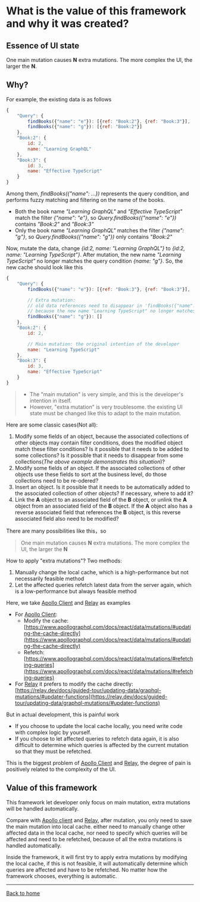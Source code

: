 # What is the value of this framework and why it was created?

## Essence of UI state

One main mutation causes **N** extra mutations. The more complex the UI, the larger the **N**.

## Why?

For example, the existing data is as follows
```js
{
    "Query": {
        findBooks({"name": "e"}): [{ref: "Book:2"}, {ref: "Book:3"}],
        findBooks({"name": "g"}): [{ref: "Book:2"}]
    },
    "Book:2": {
        id: 2,
        name: "Learning GraphQL"
    },
    "Book:3": {
        id: 3,
        name: "Effective TypeScript"
    }
}
```
Among them, *findBooks({"name": ...})* represents the query condition, and performs fuzzy matching and filtering on the name of the books.
- Both the book name *"Learning GraphQL"* and *"Effective TypeScript"* match the filter *{"name": "e"}*, so *Query.findBooks({"name": "e"})* contains *"Book:2"* and *"Book:3"*
- Only the book name *"Learning GraphQL"* matches the filter  *{"name": "g"}*, so *Query.findBooks({"name": "g"})* only contains *"Book:2"*

Now, mutate the data, change *{id:2, name: "Learning GraphQL"}* to *{id:2, name: "Learning TypeScript"}*. After mutation, the new name *"Learning TypeScript"* no longer matches the query condition *{name: "g"}*. So, the new cache should look like this
```js
{
    "Query": {
        findBooks({"name": "e"}): [{ref: "Book:3"}, {ref: "Book:3"}],

        // Extra mutation: 
        // old data references need to disappear in 'findBooks({"name": "g"})'
        // because the new name "Learning TypeScript" no longer matches the filter '{"name: g"}'
        findBooks({"name": "g"}): [] 
    },
    "Book:2": {
        id: 2,

        // Main mutation: the original intention of the developer
        name: "Learning TypeScript" 
    },
    "Book:3": {
        id: 3,
        name: "Effective TypeScript"
    }
}
```
> - The "main mutation" is very simple, and this is the developer's intention in itself. 
> - However, "extra mutation" is very troublesome. the existing UI state must be changed like this to adapt to the main mutation.

Here are some classic cases(Not all):
   1. Modify some fields of an object, because the associated collections of other objects may contain filter conditions, does the modified object match these filter conditions? Is it possible that it needs to be added to some collections? Is it possible that it needs to disappear from some collections(*The above example demonstrates this situation*)?
   2. Modify some fields of an object. If the associated collections of other objects use these fields to sort at the business level, do those collections need to be re-odered?
   3. Insert an object. Is it possible that it needs to be automatically added to the associated collection of other objects? If necessary, where to add it?
   4. Link the **A** object to an associated field of the **B** object, or unlink the **A** object from an associated field of the **B** object. If the **A** object also has a reverse associated field that references the **B** object, is this reverse associated field also need to be modified?

There are many possibilities like this，so
> One main mutation causes **N** extra mutations. The more complex the UI, the larger the **N**

How to apply "extra mutations"? Two methods:
1. Manually change the local cache, which is a high-performance but not necessarily feasible method
2. Let the affected queries refetch latest data from the server again, which is a low-performance but always feasible method

Here, we take [Apollo Client](https://github.com/apollographql/apollo-client) and [Relay](https://github.com/facebook/relay) as examples
- For [Apollo Client](https://github.com/apollographql/apollo-client):
  - Modify the cache: [https://www.apollographql.com/docs/react/data/mutations/#updating-the-cache-directly](https://www.apollographql.com/docs/react/data/mutations/#updating-the-cache-directly)
  - Refetch: [https://www.apollographql.com/docs/react/data/mutations/#refetching-queries](https://www.apollographql.com/docs/react/data/mutations/#refetching-queries)
- For [Relay](https://github.com/facebook/relay) 
  it prefers to modify the cache directly: [https://relay.dev/docs/guided-tour/updating-data/graphql-mutations/#updater-functions](https://relay.dev/docs/guided-tour/updating-data/graphql-mutations/#updater-functions)
  
But in actual development, this is painful work

- If you choose to update the local cache locally, you need write code with complex logic by yourself.
- If you choose to let affected queries to refetch data again, it is also difficult to determine which queries is affected by the current mutation so that they must be refetched.

This is the biggest problem of [Apollo Client](https://github.com/apollographql/apollo-client) and [Relay](https://github.com/facebook/relay), the degree of pain is positively related to the complexity of the UI.

## Value of this framework

This framework let developer only focus on main mutation, extra mutations will be handled automatically.

Compare with [Apollo client](https://github.com/apollographql/apollo-client) and [Relay](https://github.com/facebook/relay), after mutation, you only need to save the main mutation into local cache. either need to manually change other affected data in the local cache, nor need to specify which queries will be affected and need to be refetched, because of all the extra mutations is handled automatically.

Inside the framework, it will first try to apply extra mutations by modifying the local cache, if this is not feasible, it will automatically determine which queries are affected and have to be refetched. No matter how the framework chooses, everything is automatic.

-----------------
[Back to home](https://github.com/babyfish-ct/graphql-state)
